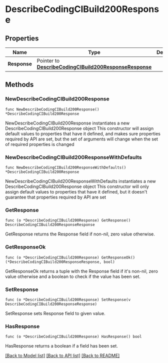 # DescribeCodingCIBuild200Response

## Properties

Name | Type | Description | Notes
------------ | ------------- | ------------- | -------------
**Response** | Pointer to [**DescribeCodingCIBuild200ResponseResponse**](DescribeCodingCIBuild200ResponseResponse.md) |  | [optional] 

## Methods

### NewDescribeCodingCIBuild200Response

`func NewDescribeCodingCIBuild200Response() *DescribeCodingCIBuild200Response`

NewDescribeCodingCIBuild200Response instantiates a new DescribeCodingCIBuild200Response object
This constructor will assign default values to properties that have it defined,
and makes sure properties required by API are set, but the set of arguments
will change when the set of required properties is changed

### NewDescribeCodingCIBuild200ResponseWithDefaults

`func NewDescribeCodingCIBuild200ResponseWithDefaults() *DescribeCodingCIBuild200Response`

NewDescribeCodingCIBuild200ResponseWithDefaults instantiates a new DescribeCodingCIBuild200Response object
This constructor will only assign default values to properties that have it defined,
but it doesn't guarantee that properties required by API are set

### GetResponse

`func (o *DescribeCodingCIBuild200Response) GetResponse() DescribeCodingCIBuild200ResponseResponse`

GetResponse returns the Response field if non-nil, zero value otherwise.

### GetResponseOk

`func (o *DescribeCodingCIBuild200Response) GetResponseOk() (*DescribeCodingCIBuild200ResponseResponse, bool)`

GetResponseOk returns a tuple with the Response field if it's non-nil, zero value otherwise
and a boolean to check if the value has been set.

### SetResponse

`func (o *DescribeCodingCIBuild200Response) SetResponse(v DescribeCodingCIBuild200ResponseResponse)`

SetResponse sets Response field to given value.

### HasResponse

`func (o *DescribeCodingCIBuild200Response) HasResponse() bool`

HasResponse returns a boolean if a field has been set.


[[Back to Model list]](../README.md#documentation-for-models) [[Back to API list]](../README.md#documentation-for-api-endpoints) [[Back to README]](../README.md)


